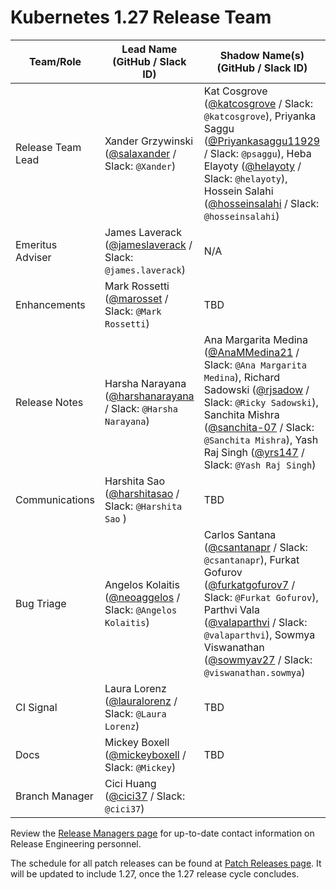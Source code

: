 # Kubernetes 1.27 Release Team

| **Team/Role** | **Lead Name** (**GitHub / Slack ID**) | **Shadow Name(s) (GitHub / Slack ID)** |
|----------|----------------------------------|----------------------------------------|
| Release Team Lead | Xander Grzywinski ([@salaxander](https://github.com/salaxander) / Slack: `@Xander`) | Kat Cosgrove ([@katcosgrove](https://github.com/katcosgrove) / Slack: `@katcosgrove`), Priyanka Saggu ([@Priyankasaggu11929](https://github.com/Priyankasaggu11929) / Slack: `@psaggu`), Heba Elayoty ([@helayoty](https://github.com/helayoty) / Slack: `@helayoty`), Hossein Salahi ([@hosseinsalahi](https://github.com/hosseinsalahi) / Slack: `@hosseinsalahi`) |
| Emeritus Adviser | James Laverack ([@jameslaverack](https://github.com/jameslaverack) / Slack: `@james.laverack`) | N/A |
| Enhancements | Mark Rossetti ([@marosset](https://github.com/marosset) / Slack: `@Mark Rossetti`) | TBD |
| Release Notes | Harsha Narayana ([@harshanarayana](https://github.com/harshanarayana) / Slack: `@Harsha Narayana`) | Ana Margarita Medina ([@AnaMMedina21](https://github.com/AnaMMedina21) / Slack: `@Ana Margarita Medina`), Richard Sadowski ([@rjsadow](https://github.com/rjsadow) / Slack: `@Ricky Sadowski`), Sanchita Mishra ([@sanchita-07](https://github.com/sanchita-07) / Slack: `@Sanchita Mishra`), Yash Raj Singh ([@yrs147](https://github.com/yrs147) / Slack: `@Yash Raj Singh`) |
| Communications | Harshita Sao ([@harshitasao](https://github.com/harshitasao) / Slack: `@Harshita Sao` ) | TBD |
| Bug Triage | Angelos Kolaitis ([@neoaggelos](https://github.com/neoaggelos) / Slack: `@Angelos Kolaitis`) | Carlos Santana ([@csantanapr](https://github.com/csantanapr) / Slack: `@csantanapr`), Furkat Gofurov ([@furkatgofurov7](https://github.com/furkatgofurov7) / Slack: `@Furkat Gofurov`), Parthvi Vala ([@valaparthvi](https://github.com/valaparthvi) / Slack: `@valaparthvi`), Sowmya Viswanathan ([@sowmyav27](https://github.com/sowmyav27) / Slack: `@viswanathan.sowmya`) |
| CI Signal | Laura Lorenz ([@lauralorenz](https://github.com/lauralorenz) / Slack: `@Laura Lorenz`) | TBD |
| Docs | Mickey Boxell ([@mickeyboxell](https://github.com/mickeyboxell) / Slack: `@Mickey`) | TBD |
| Branch Manager | Cici Huang ([@cici37](https://github.com/cici37) / Slack: `@cici37`) |  |

Review the [Release Managers page](https://github.com/kubernetes/website/blob/main/content/en/releases/release-managers.md) for up-to-date contact information on Release Engineering personnel.

The schedule for all patch releases can be found at [Patch Releases page](https://github.com/kubernetes/website/blob/main/content/en/releases/patch-releases.md). It will be updated to include 1.27, once the 1.27 release cycle concludes.